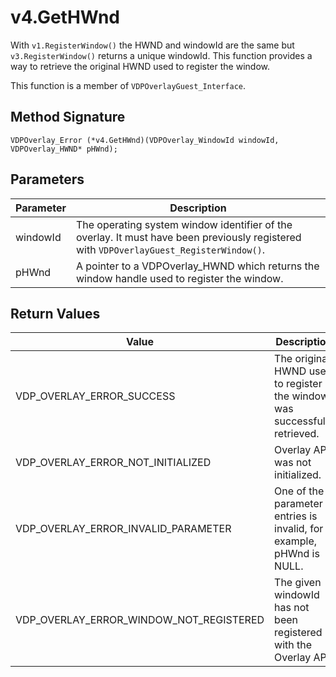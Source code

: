 # v4.GetHWnd

With `v1.RegisterWindow()` the HWND and windowId are the same but `v3.RegisterWindow()` returns a unique windowId. This function provides a way to retrieve the original HWND used to register the window.

This function is a member of `VDPOverlayGuest_Interface`.

## Method Signature
```
VDPOverlay_Error (*v4.GetHWnd)(VDPOverlay_WindowId windowId, VDPOverlay_HWND* pHWnd);
```

## Parameters

| Parameter | Description |
| --------- | ----------- |
| windowId | The operating system window identifier of the overlay. It must have been previously registered with `VDPOverlayGuest_RegisterWindow()`. |
| pHWnd | A pointer to a VDPOverlay_HWND which returns the window handle used to register the window. |

## Return Values

| Value | Description |
| ----- | ----------- |
| VDP_OVERLAY_ERROR_SUCCESS | The original HWND used to register the window was successfully retrieved. |
| VDP_OVERLAY_ERROR_NOT_INITIALIZED	| Overlay API was not initialized. |
| VDP_OVERLAY_ERROR_INVALID_PARAMETER | One of the parameter entries is invalid, for example, pHWnd is NULL. |
| VDP_OVERLAY_ERROR_WINDOW_NOT_REGISTERED | The given windowId has not been registered with the Overlay API. |


